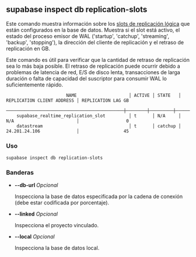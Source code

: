 ## supabase inspect db replication-slots

Este comando muestra información sobre los [slots de replicación lógica](https://www.postgresql.org/docs/current/logical-replication.html) que están configurados en la base de datos. Muestra si el slot está activo, el estado del proceso emisor de WAL ('startup', 'catchup', 'streaming', 'backup', 'stopping'), la dirección del cliente de replicación y el retraso de replicación en GB.

Este comando es útil para verificar que la cantidad de retraso de replicación sea lo más baja posible. El retraso de replicación puede ocurrir debido a problemas de latencia de red, E/S de disco lenta, transacciones de larga duración o falta de capacidad del suscriptor para consumir WAL lo suficientemente rápido.

```
                       NAME                    │ ACTIVE │ STATE   │ REPLICATION CLIENT ADDRESS │ REPLICATION LAG GB
  ─────────────────────────────────────────────┼────────┼─────────┼────────────────────────────┼─────────────────────
    supabase_realtime_replication_slot         │ t      │ N/A     │ N/A                        │                  0
    datastream                                 │ t      │ catchup │ 24.201.24.106              │                 45
```

### Uso

```
supabase inspect db replication-slots
```

### Banderas

- **--db-url <string>** _Opcional_
    
    Inspecciona la base de datos especificada por la cadena de conexión (debe estar codificada por porcentaje).
    
- **--linked** _Opcional_
    
    Inspecciona el proyecto vinculado.
    
- **--local** _Opcional_
    
    Inspecciona la base de datos local.